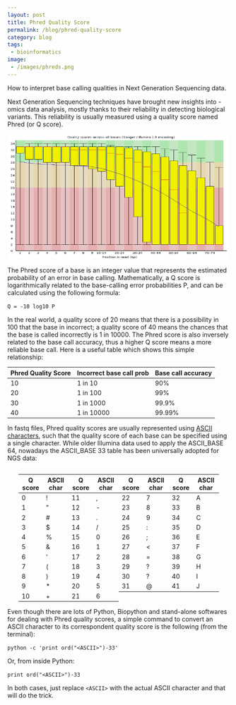 ```yaml
---
layout: post
title: Phred Quality Score
permalink: /blog/phred-quality-score
category: blog
tags: 
 - bioinformatics
image: 
 - /images/phreds.png
---
```


How to interpret base calling qualities in Next Generation Sequencing data.  

<!--more-->

Next Generation Sequencing techniques have brought new insights into -omics data analysis, mostly thanks to their reliability in detecting biological variants. This reliability is usually measured using a quality score named Phred (or Q score).  

![Phred Quality Score](/images/phreds.png)  

The Phred score of a base is an integer value that represents the estimated probability of an error in base calling. Mathematically, a Q score is logarithmically related to the base-calling error probabilities P, and can be calculated using the following formula:  

```
Q = -10 log10 P
```  

In the real world, a quality score of 20 means that there is a possibility in 100 that the base in incorrect; a quality score of 40 means the chances that the base is called incorrectly is 1 in 10000. The Phred score is also inversely related to the base call accuracy, thus a higher Q score means a more reliable base call. Here is a useful table which shows this simple relationship:  

Phred Quality Score | Incorrect base call prob | Base call accuracy 
--- | --- | --- 
10 | 1 in 10 | 90% 
20 | 1 in 100 | 99% 
30 | 1 in 1000 | 99.9% 
40 | 1 in 10000 | 99.99% 

In fastq files, Phred quality scores are usually represented using [ASCII characters](https://en.wikipedia.org/wiki/ASCII), such that the quality score of each base can be specified using a single character. While older Illumina data used to apply the ASCII_BASE 64, nowadays the ASCII_BASE 33 table has been universally adopted for NGS data:  


<div style="width: 100%">
<div style="width: 5%; float: left;">&nbsp;</div>
<div style="width: 22.5%; float: left;">
<table>
<thead>
<tr>
<th>Q score</th>
<th>ASCII char</th>
</tr>
</thead>
<tbody>
<tr>
<td>0</td>
<td>!</td>
</tr>
<tr>
<td>1</td>
<td>"</td>
</tr>
<tr>
<td>2</td>
<td>#</td>
</tr>
<tr>
<td>3</td>
<td>$</td>
</tr>
<tr>
<td>4</td>
<td>%</td>
</tr>
<tr>
<td>5</td>
<td>&amp;</td>
</tr>
<tr>
<td>6</td>
<td>'</td>
</tr>
<tr>
<td>7</td>
<td>(</td>
</tr>
<tr>
<td>8</td>
<td>)</td>
</tr>
<tr>
<td>9</td>
<td>*</td>
</tr>
<tr>
<td>10</td>
<td>+</td>
</tr>
</tbody>
</table>
</div>
<div style="width: 22.5%; float: left;">
<table>
<thead>
<tr>
<th>Q score</th>
<th>ASCII char</th>
</tr>
</thead>
<tbody>
<tr>
<td>11</td>
<td>,</td>
</tr>
<tr>
<td>12</td>
<td>-</td>
</tr>
<tr>
<td>13</td>
<td>.</td>
</tr>
<tr>
<td>14</td>
<td>/</td>
</tr>
<tr>
<td>15</td>
<td>0</td>
</tr>
<tr>
<td>16</td>
<td>1</td>
</tr>
<tr>
<td>17</td>
<td>2</td>
</tr>
<tr>
<td>18</td>
<td>3</td>
</tr>
<tr>
<td>19</td>
<td>4</td>
</tr>
<tr>
<td>20</td>
<td>5</td>
</tr>
<tr>
<td>21</td>
<td>6</td>
</tr>
</tbody>
</table>
</div>
<div style="width: 22.5%; float: left;">
<table>
<thead>
<tr>
<th>Q score</th>
<th>ASCII char</th>
</tr>
</thead>
<tbody>
<tr>
<td>22</td>
<td>7</td>
</tr>
<tr>
<td>23</td>
<td>8</td>
</tr>
<tr>
<td>24</td>
<td>9</td>
</tr>
<tr>
<td>25</td>
<td>:</td>
</tr>
<tr>
<td>26</td>
<td>;</td>
</tr>
<tr>
<td>27</td>
<td>&lt;</td>
</tr>
<tr>
<td>28</td>
<td>=</td>
</tr>
<tr>
<td>29</td>
<td>?</td>
</tr>
<tr>
<td>30</td>
<td>?</td>
</tr>
<tr>
<td>31</td>
<td>@</td>
</tr>
</tbody>
</table>
</div>
<div style="width: 22.5%; float: left;">
<table>
<thead>
<tr>
<th>Q score</th>
<th>ASCII char</th>
</tr>
</thead>
<tbody>
<tr>
<td>32</td>
<td>A</td>
</tr>
<tr>
<td>33</td>
<td>B</td>
</tr>
<tr>
<td>34</td>
<td>C</td>
</tr>
<tr>
<td>35</td>
<td>D</td>
</tr>
<tr>
<td>36</td>
<td>E</td>
</tr>
<tr>
<td>37</td>
<td>F</td>
</tr>
<tr>
<td>38</td>
<td>G</td>
</tr>
<tr>
<td>39</td>
<td>H</td>
</tr>
<tr>
<td>40</td>
<td>I</td>
</tr>
<tr>
<td>41</td>
<td>J</td>
</tr>
</tbody>
</table>
</div>
<div style="width: 5%; float: left;">&nbsp;</div>
</div>  
  

<p style="clear: both">Even though there are lots of Python, Biopython and stand-alone softwares for dealing with Phred quality scores, a simple command to convert an ASCII character to its correspondent quality score is the following (from the terminal):</p>  

```
python -c 'print ord("<ASCII>")-33'
```  

Or, from inside Python:  

```
print ord("<ASCII>")-33
```  

In both cases, just replace `<ASCII>` with the actual ASCII character and that will do the trick.  

